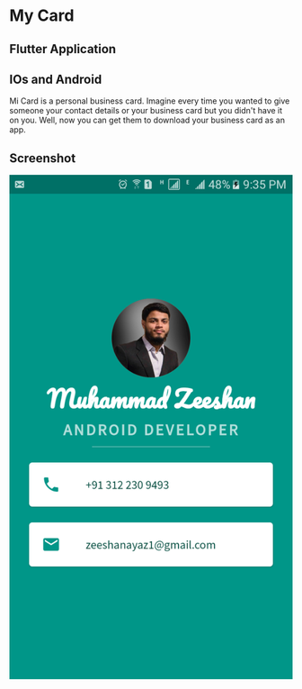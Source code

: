 # My Card
## Flutter Application

## IOs and Android 

Mi Card is a personal business card. Imagine every time you wanted to give someone your contact details or your business card but you didn't have it on you. Well, now you can get them to download your business card as an app.

## Screenshot

![image](https://github.com/zeeshanayaz/my-card-Flutter-App/blob/master/images/mi-card-app-screenshot-android.png)